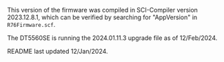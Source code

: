 This version of the firmware was compiled in SCI-Compiler version 2023.12.8.1, which can be verified by searching for "AppVersion" in `R76Firmware.scf`.

The DT5560SE is running the 2024.01.11.3 upgrade file as of 12/Feb/2024.

README last updated 12/Jan/2024.
